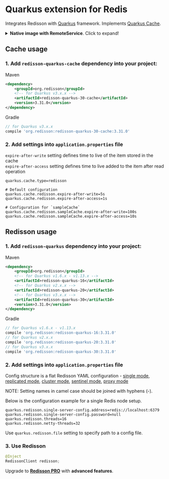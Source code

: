 # Quarkus extension for Redis

Integrates Redisson with [Quarkus](https://quarkus.io/) framework. Implements [Quarkus Cache](https://quarkus.io/guides/cache).

<details>
    <summary><b>Native image with RemoteService</b>. Click to expand!</summary>
<br/>
To use RemoteService in native image add <b>dynamic-proxy.json</b> and <b>reflection-config.json</b> files in `quarkus.native.additional-build-args` setting.

```
-H:DynamicProxyConfigurationResources=dynamic-proxy.json,-H:ReflectionConfigurationFiles=reflection-config.json
```

dynamic-proxy.json:
```
[
    ["<Remote Service interface name>"]
]
```

reflection-config.json:
```
[
   {
     "name":"<Remote Service interface name>",
     "allDeclaredMethods":true
   }
]
``` 
</details>

## Cache usage

### 1. Add `redisson-quarkus-cache` dependency into your project:  

Maven  

```xml  
<dependency>
    <groupId>org.redisson</groupId>
    <!-- for Quarkus v3.x.x -->
    <artifactId>redisson-quarkus-30-cache</artifactId>
    <version>3.31.0</version>
</dependency>
```

Gradle

```groovy
// for Quarkus v3.x.x
compile 'org.redisson:redisson-quarkus-30-cache:3.31.0'
```

### 2. Add settings into `application.properties` file

`expire-after-write` setting defines time to live of the item stored in the cache  
`expire-after-access` setting defines time to live added to the item after read operation  

```
quarkus.cache.type=redisson

# Default configuration
quarkus.cache.redisson.expire-after-write=5s
quarkus.cache.redisson.expire-after-access=1s

# Configuration for `sampleCache`
quarkus.cache.redisson.sampleCache.expire-after-write=100s
quarkus.cache.redisson.sampleCache.expire-after-access=10s
```

## Redisson usage  

### 1. Add `redisson-quarkus` dependency into your project:  

Maven  

```xml  
<dependency>
    <groupId>org.redisson</groupId>
    <!-- for Quarkus v1.6.x - v1.13.x -->
    <artifactId>redisson-quarkus-16</artifactId>
    <!-- for Quarkus v2.x.x -->
    <artifactId>redisson-quarkus-20</artifactId>
    <!-- for Quarkus v3.x.x -->
    <artifactId>redisson-quarkus-30</artifactId>
    <version>3.31.0</version>
</dependency>
```

Gradle

```groovy
// for Quarkus v1.6.x - v1.13.x
compile 'org.redisson:redisson-quarkus-16:3.31.0'
// for Quarkus v2.x.x
compile 'org.redisson:redisson-quarkus-20:3.31.0'
// for Quarkus v3.x.x
compile 'org.redisson:redisson-quarkus-30:3.31.0'
```

### 2. Add settings into `application.properties` file
  
Config structure is a flat Redisson YAML configuration - 
[single mode](https://github.com/redisson/redisson/wiki/2.-Configuration#262-single-instance-yaml-config-format),
[replicated mode](https://github.com/redisson/redisson/wiki/2.-Configuration#252-replicated-yaml-config-format),
[cluster mode](https://github.com/redisson/redisson/wiki/2.-Configuration#242-cluster-yaml-config-format),
[sentinel mode](https://github.com/redisson/redisson/wiki/2.-Configuration#272-sentinel-yaml-config-format),
[proxy mode](https://github.com/redisson/redisson/wiki/2.-Configuration#292-proxy-mode-yaml-config-format)

NOTE: Setting names in camel case should be joined with hyphens (-).

Below is the configuration example for a single Redis node setup.
```
quarkus.redisson.single-server-config.address=redis://localhost:6379
quarkus.redisson.single-server-config.password=null
quarkus.redisson.threads=16
quarkus.redisson.netty-threads=32
```

Use `quarkus.redisson.file` setting to specify path to a config file.    
    
### 3. Use Redisson

```java
@Inject
RedissonClient redisson;
```

Upgrade to __[Redisson PRO](https://redisson.pro)__ with **advanced features**.
